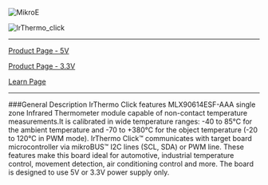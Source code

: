 ![MikroE](http://www.mikroe.com/img/designs/beta/logo_small.png)

![IrThermo_click](http://www.mikroe.com/img/development-tools/accessory-boards/click/irthermo5v/preview/irthermo_click_thumb\02.png)

---

[Product Page - 5V](http://www.mikroe.com/click/irthermo-5v/)

[Product Page - 3.3V](http://www.mikroe.com/click/irthermo-3.3v/)

[Learn Page](http://learn.mikroe.com/non-contact-temperature-measurement/)

---

###General Description
IrThermo Click features MLX90614ESF-AAA single zone Infrared Thermometer module capable 
of non-contact temperature measurements.It is calibrated in wide temperature ranges: -40 
to 85°C for the ambient temperature and -70 to +380°C for the object temperature (-20 to 120°C in PWM mode). 
IrThermo Click™ communicates with target board microcontroller via mikroBUS™ I2C lines (SCL, SDA) or PWM line. 
These features make this board ideal for automotive, industrial temperature control, movement detection, air 
conditioning control and more. The board is designed to use 5V or 3.3V power supply only.

